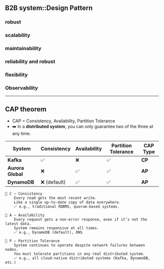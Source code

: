 ## B2B system::Design Pattern
### robust
### scalability
### maintainability
### reliability and robust
### flexibility
### Observability

---
## CAP theorem
- CAP = Consistency, Availability, Partition Tolerance
- ➡️ In a **distributed system**, you can only guarantee two of the three at any time.

| System            | Consistency | Availability | Partition Tolerance | CAP Type |
| ----------------- | ----------- | ------------ | ------------------- | -------- |
| **Kafka**         | ✅           | ❌            | ✅                   | **CP**   |
| **Aurora Global** | ❌           | ✅            | ✅                   | **AP**   |
| **DynamoDB**      | ❌ (default) | ✅            | ✅                   | **AP**   |

```
🔺 C – Consistency
    Every read gets the most recent write.
    Like a single up-to-date copy of data everywhere.
    ✅ e.g., traditional RDBMS, quorum-based systems.

🔺 A – Availability
    Every request gets a non-error response, even if it’s not the latest data.
    System remains responsive at all times.
    ✅ e.g., DynamoDB (default), DNS

🔺 P – Partition Tolerance
    System continues to operate despite network failures between nodes.
    You must tolerate partitions in any real distributed system.
    ✅ e.g., all cloud-native distributed systems (Kafka, DynamoDB, etc.)
```
